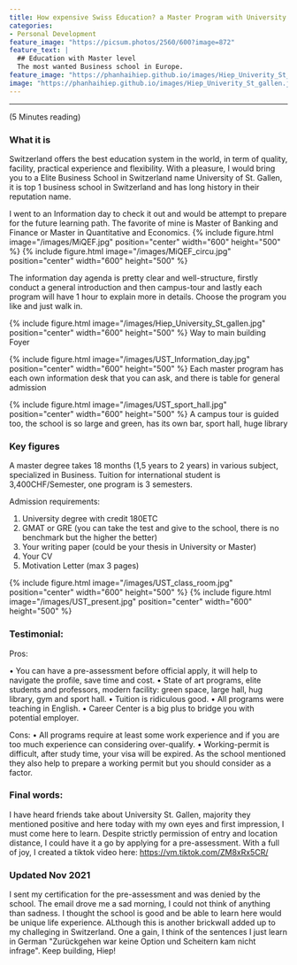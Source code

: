 ```yaml
---
title: How expensive Swiss Education? a Master Program with University of St.Gallen.
categories:
- Personal Development
feature_image: "https://picsum.photos/2560/600?image=872"
feature_text: |
  ## Education with Master level
  The most wanted Business school in Europe.
feature_image: "https://phanhaihiep.github.io/images/Hiep_Univerity_St_gallen.jpg"
image: "https://phanhaihiep.github.io/images/Hiep_Univerity_St_gallen.jpg"
---
```

---
(5 Minutes reading)

### What it is
Switzerland offers the best education system in the world, in term of quality, facility, practical experience and flexibility. With a pleasure, I would bring you to a Elite Business School in Switzerland name University of St. Gallen, it is top 1 business school in Switzerland and has long history in their reputation name.

I went to an Information day to check it out and would be attempt to prepare for the future learning path. The favorite of mine is Master of Banking and Finance or Master in Quantitative and Economics.
{% include figure.html image="/images/MiQEF.jpg" position="center" width="600" height="500" %}
{% include figure.html image="/images/MiQEF_circu.jpg" position="center" width="600" height="500" %}

The information day agenda is pretty clear and well-structure, firstly conduct a general introduction and then campus-tour and lastly each program will have 1 hour to explain more in details. Choose the program you like and just walk in.

{% include figure.html image="/images/Hiep_University_St_gallen.jpg" position="center" width="600" height="500" %}
Way to main building Foyer

{% include figure.html image="/images/UST_Information_day.jpg" position="center" width="600" height="500" %}
Each master program has each own information desk that you can ask, and there is table for general admission

{% include figure.html image="/images/UST_sport_hall.jpg" position="center" width="600" height="500" %}
A campus tour is guided too, the school is so large and green, has its own bar, sport hall, huge library

### Key figures
A master degree takes 18 months (1,5 years to 2 years) in various subject, specialized in Business. Tuition for international student is 3,400CHF/Semester, one program is 3 semesters.
 
Admission requirements:
1. University degree with credit 180ETC
2. GMAT or GRE (you can take the test and give to the school, there is no benchmark but the higher the better)
3. Your writing paper (could be your thesis in University or Master)
4. Your CV
5. Motivation Letter (max 3 pages)

{% include figure.html image="/images/UST_class_room.jpg" position="center" width="600" height="500" %}
{% include figure.html image="/images/UST_present.jpg" position="center" width="600" height="500" %}
### Testimonial:
Pros:

• You can have a pre-assessment before official apply, it will help to navigate the profile, save time and cost.
• State of art programs, elite students and professors, modern facility: green space, large hall, hug library, gym and sport hall.
• Tuition is ridiculous good.
• All programs were teaching in English.
• Career Center is a big plus to bridge you with potential employer.

Cons:
• All programs require at least some work experience and if you are too much experience can considering over-qualify.
• Working-permit is difficult, after study time, your visa will be expired. As the school mentioned they also help to prepare a working permit but you should consider as a factor.

### Final words:
I have heard friends take about University St. Gallen, majority they mentioned positive and here today with my own eyes and first impression, I must come here to learn. Despite strictly permission of entry and location distance, I could have it a go by applying for a pre-assessment.
With a full of joy, I created a tiktok video here: https://vm.tiktok.com/ZM8xRx5CR/

### Updated Nov 2021
I sent my certification for the pre-assessment and was denied by the school. The email drove me a sad morning, I could not think of anything than sadness. I thought the school is good and be able to learn here would be unique life experience. ALthough this is another brickwall added up to my challeging in Switzerland. One a gain, I think of the sentences I just learn in German "Zurückgehen war keine Option und Scheitern kam nicht infrage".
Keep building, Hiep!
